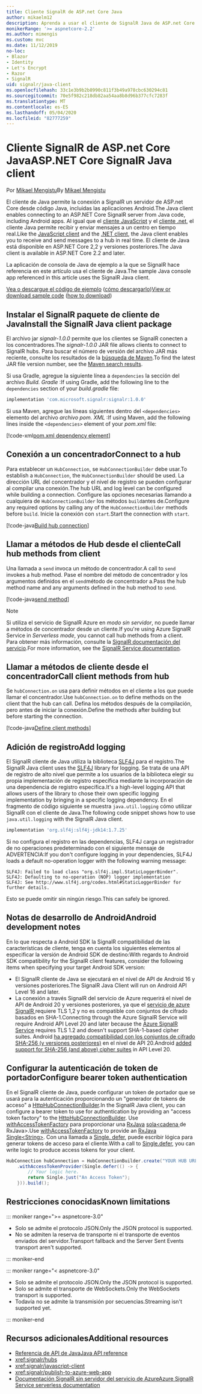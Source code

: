 ```yaml
---
title: Cliente SignalR de ASP.net Core Java
author: mikaelm12
description: Aprenda a usar el cliente de SignalR Java de ASP.net Core.
monikerRange: '>= aspnetcore-2.2'
ms.author: mimengis
ms.custom: mvc
ms.date: 11/12/2019
no-loc:
- Blazor
- Identity
- Let's Encrypt
- Razor
- SignalR
uid: signalr/java-client
ms.openlocfilehash: 33c1e3b9b2b8990c811f3b49a978cbc630294c81
ms.sourcegitcommit: 70e5f982c218db82aa54aa8b8d96b377cfc7283f
ms.translationtype: MT
ms.contentlocale: es-ES
ms.lasthandoff: 05/04/2020
ms.locfileid: "82777259"
---
```

# <a name="aspnet-core-signalr-java-client"></a><span data-ttu-id="e0a32-103">Cliente SignalR de ASP.net Core Java</span><span class="sxs-lookup"><span data-stu-id="e0a32-103">ASP.NET Core SignalR Java client</span></span>

<span data-ttu-id="e0a32-104">Por [Mikael Mengistu](https://twitter.com/MikaelM_12)</span><span class="sxs-lookup"><span data-stu-id="e0a32-104">By [Mikael Mengistu](https://twitter.com/MikaelM_12)</span></span>

<span data-ttu-id="e0a32-105">El cliente de Java permite la conexión a SignalR un servidor de ASP.net Core desde código Java, incluidas las aplicaciones Android.</span><span class="sxs-lookup"><span data-stu-id="e0a32-105">The Java client enables connecting to an ASP.NET Core SignalR server from Java code, including Android apps.</span></span> <span data-ttu-id="e0a32-106">Al igual que el [cliente JavaScript](xref:signalr/javascript-client) y el [cliente .net](xref:signalr/dotnet-client), el cliente Java permite recibir y enviar mensajes a un centro en tiempo real.</span><span class="sxs-lookup"><span data-stu-id="e0a32-106">Like the [JavaScript client](xref:signalr/javascript-client) and the [.NET client](xref:signalr/dotnet-client), the Java client enables you to receive and send messages to a hub in real time.</span></span> <span data-ttu-id="e0a32-107">El cliente de Java está disponible en ASP.NET Core 2,2 y versiones posteriores.</span><span class="sxs-lookup"><span data-stu-id="e0a32-107">The Java client is available in ASP.NET Core 2.2 and later.</span></span>

<span data-ttu-id="e0a32-108">La aplicación de consola de Java de ejemplo a la que se SignalR hace referencia en este artículo usa el cliente de Java.</span><span class="sxs-lookup"><span data-stu-id="e0a32-108">The sample Java console app referenced in this article uses the SignalR Java client.</span></span>

<span data-ttu-id="e0a32-109">[Vea o descargue el código de ejemplo](https://github.com/dotnet/AspNetCore.Docs/tree/master/aspnetcore/signalr/java-client/sample) ([cómo descargarlo](xref:index#how-to-download-a-sample))</span><span class="sxs-lookup"><span data-stu-id="e0a32-109">[View or download sample code](https://github.com/dotnet/AspNetCore.Docs/tree/master/aspnetcore/signalr/java-client/sample) ([how to download](xref:index#how-to-download-a-sample))</span></span>

## <a name="install-the-signalr-java-client-package"></a><span data-ttu-id="e0a32-110">Instalar el SignalR paquete de cliente de Java</span><span class="sxs-lookup"><span data-stu-id="e0a32-110">Install the SignalR Java client package</span></span>

<span data-ttu-id="e0a32-111">El archivo jar *signalr-1.0.0* permite que los clientes se SignalR conecten a los concentradores.</span><span class="sxs-lookup"><span data-stu-id="e0a32-111">The *signalr-1.0.0* JAR file allows clients to connect to SignalR hubs.</span></span> <span data-ttu-id="e0a32-112">Para buscar el número de versión del archivo JAR más reciente, consulte los resultados de la [búsqueda de Maven](https://search.maven.org/search?q=g:com.microsoft.signalr%20AND%20a:signalr).</span><span class="sxs-lookup"><span data-stu-id="e0a32-112">To find the latest JAR file version number, see the [Maven search results](https://search.maven.org/search?q=g:com.microsoft.signalr%20AND%20a:signalr).</span></span>

<span data-ttu-id="e0a32-113">Si usa Gradle, agregue la siguiente línea a `dependencies` la sección del archivo *Build. Gradle* :</span><span class="sxs-lookup"><span data-stu-id="e0a32-113">If using Gradle, add the following line to the `dependencies` section of your *build.gradle* file:</span></span>

```gradle
implementation 'com.microsoft.signalr:signalr:1.0.0'
```

<span data-ttu-id="e0a32-114">Si usa Maven, agregue las líneas siguientes dentro del `<dependencies>` elemento del archivo *archivo pom. XML* :</span><span class="sxs-lookup"><span data-stu-id="e0a32-114">If using Maven, add the following lines inside the `<dependencies>` element of your *pom.xml* file:</span></span>

[!code-xml[pom.xml dependency element](java-client/sample/pom.xml?name=snippet_dependencyElement)]

## <a name="connect-to-a-hub"></a><span data-ttu-id="e0a32-115">Conexión a un concentrador</span><span class="sxs-lookup"><span data-stu-id="e0a32-115">Connect to a hub</span></span>

<span data-ttu-id="e0a32-116">Para establecer un `HubConnection`, se `HubConnectionBuilder` debe usar.</span><span class="sxs-lookup"><span data-stu-id="e0a32-116">To establish a `HubConnection`, the `HubConnectionBuilder` should be used.</span></span> <span data-ttu-id="e0a32-117">La dirección URL del concentrador y el nivel de registro se pueden configurar al compilar una conexión.</span><span class="sxs-lookup"><span data-stu-id="e0a32-117">The hub URL and log level can be configured while building a connection.</span></span> <span data-ttu-id="e0a32-118">Configure las opciones necesarias llamando a cualquiera de `HubConnectionBuilder` los métodos `build`antes de.</span><span class="sxs-lookup"><span data-stu-id="e0a32-118">Configure any required options by calling any of the `HubConnectionBuilder` methods before `build`.</span></span> <span data-ttu-id="e0a32-119">Inicie la conexión con `start`.</span><span class="sxs-lookup"><span data-stu-id="e0a32-119">Start the connection with `start`.</span></span>

[!code-java[Build hub connection](java-client/sample/src/main/java/Chat.java?range=16-17)]

## <a name="call-hub-methods-from-client"></a><span data-ttu-id="e0a32-120">Llamar a métodos de Hub desde el cliente</span><span class="sxs-lookup"><span data-stu-id="e0a32-120">Call hub methods from client</span></span>

<span data-ttu-id="e0a32-121">Una llamada a `send` invoca un método de concentrador.</span><span class="sxs-lookup"><span data-stu-id="e0a32-121">A call to `send` invokes a hub method.</span></span> <span data-ttu-id="e0a32-122">Pase el nombre del método de concentrador y los argumentos definidos en el `send`método de concentrador a.</span><span class="sxs-lookup"><span data-stu-id="e0a32-122">Pass the hub method name and any arguments defined in the hub method to `send`.</span></span>

[!code-java[send method](java-client/sample/src/main/java/Chat.java?range=28)]

> [!NOTE]
> <span data-ttu-id="e0a32-123">Si utiliza el servicio de SignalR Azure en *modo sin servidor*, no puede llamar a métodos de concentrador desde un cliente.</span><span class="sxs-lookup"><span data-stu-id="e0a32-123">If you're using Azure SignalR Service in *Serverless mode*, you cannot call hub methods from a client.</span></span> <span data-ttu-id="e0a32-124">Para obtener más información, consulte la [ SignalR documentación del servicio](/azure/azure-signalr/signalr-concept-serverless-development-config).</span><span class="sxs-lookup"><span data-stu-id="e0a32-124">For more information, see the [SignalR Service documentation](/azure/azure-signalr/signalr-concept-serverless-development-config).</span></span>

## <a name="call-client-methods-from-hub"></a><span data-ttu-id="e0a32-125">Llamar a métodos de cliente desde el concentrador</span><span class="sxs-lookup"><span data-stu-id="e0a32-125">Call client methods from hub</span></span>

<span data-ttu-id="e0a32-126">Se `hubConnection.on` usa para definir métodos en el cliente a los que puede llamar el concentrador.</span><span class="sxs-lookup"><span data-stu-id="e0a32-126">Use `hubConnection.on` to define methods on the client that the hub can call.</span></span> <span data-ttu-id="e0a32-127">Defina los métodos después de la compilación, pero antes de iniciar la conexión.</span><span class="sxs-lookup"><span data-stu-id="e0a32-127">Define the methods after building but before starting the connection.</span></span>

[!code-java[Define client methods](java-client/sample/src/main/java/Chat.java?range=19-21)]

## <a name="add-logging"></a><span data-ttu-id="e0a32-128">Adición de registro</span><span class="sxs-lookup"><span data-stu-id="e0a32-128">Add logging</span></span>

<span data-ttu-id="e0a32-129">El SignalR cliente de Java utiliza la biblioteca [SLF4J](https://www.slf4j.org/) para el registro.</span><span class="sxs-lookup"><span data-stu-id="e0a32-129">The SignalR Java client uses the [SLF4J](https://www.slf4j.org/) library for logging.</span></span> <span data-ttu-id="e0a32-130">Se trata de una API de registro de alto nivel que permite a los usuarios de la biblioteca elegir su propia implementación de registro específica mediante la incorporación de una dependencia de registro específica.</span><span class="sxs-lookup"><span data-stu-id="e0a32-130">It's a high-level logging API that allows users of the library to chose their own specific logging implementation by bringing in a specific logging dependency.</span></span> <span data-ttu-id="e0a32-131">En el fragmento de código siguiente se muestra `java.util.logging` cómo utilizar SignalR con el cliente de Java.</span><span class="sxs-lookup"><span data-stu-id="e0a32-131">The following code snippet shows how to use `java.util.logging` with the SignalR Java client.</span></span>

```gradle
implementation 'org.slf4j:slf4j-jdk14:1.7.25'
```

<span data-ttu-id="e0a32-132">Si no configura el registro en las dependencias, SLF4J carga un registrador de no operaciones predeterminado con el siguiente mensaje de ADVERTENCIA:</span><span class="sxs-lookup"><span data-stu-id="e0a32-132">If you don't configure logging in your dependencies, SLF4J loads a default no-operation logger with the following warning message:</span></span>

```
SLF4J: Failed to load class "org.slf4j.impl.StaticLoggerBinder".
SLF4J: Defaulting to no-operation (NOP) logger implementation
SLF4J: See http://www.slf4j.org/codes.html#StaticLoggerBinder for further details.
```

<span data-ttu-id="e0a32-133">Esto se puede omitir sin ningún riesgo.</span><span class="sxs-lookup"><span data-stu-id="e0a32-133">This can safely be ignored.</span></span>

## <a name="android-development-notes"></a><span data-ttu-id="e0a32-134">Notas de desarrollo de Android</span><span class="sxs-lookup"><span data-stu-id="e0a32-134">Android development notes</span></span>

<span data-ttu-id="e0a32-135">En lo que respecta a Android SDK la SignalR compatibilidad de las características de cliente, tenga en cuenta los siguientes elementos al especificar la versión de Android SDK de destino:</span><span class="sxs-lookup"><span data-stu-id="e0a32-135">With regards to Android SDK compatibility for the SignalR client features, consider the following items when specifying your target Android SDK version:</span></span>

* <span data-ttu-id="e0a32-136">El SignalR cliente de Java se ejecutará en el nivel de API de Android 16 y versiones posteriores.</span><span class="sxs-lookup"><span data-stu-id="e0a32-136">The SignalR Java Client will run on Android API Level 16 and later.</span></span>
* <span data-ttu-id="e0a32-137">La conexión a través SignalR del servicio de Azure requerirá el nivel de API de Android 20 y versiones posteriores, ya que el [servicio de azure SignalR ](/azure/azure-signalr/signalr-overview) requiere TLS 1,2 y no es compatible con conjuntos de cifrado basados en SHA-1.</span><span class="sxs-lookup"><span data-stu-id="e0a32-137">Connecting through the Azure SignalR Service will require Android API Level 20 and later because the [Azure SignalR Service](/azure/azure-signalr/signalr-overview) requires TLS 1.2 and doesn't support SHA-1-based cipher suites.</span></span> <span data-ttu-id="e0a32-138">Android [ha agregado compatibilidad con los conjuntos de cifrado SHA-256 (y versiones posteriores)](https://developer.android.com/reference/javax/net/ssl/SSLSocket) en el nivel de API 20.</span><span class="sxs-lookup"><span data-stu-id="e0a32-138">Android [added support for SHA-256 (and above) cipher suites](https://developer.android.com/reference/javax/net/ssl/SSLSocket) in API Level 20.</span></span>

## <a name="configure-bearer-token-authentication"></a><span data-ttu-id="e0a32-139">Configurar la autenticación de token de portador</span><span class="sxs-lookup"><span data-stu-id="e0a32-139">Configure bearer token authentication</span></span>

<span data-ttu-id="e0a32-140">En el SignalR cliente de Java, puede configurar un token de portador que se usará para la autenticación proporcionando un "generador de tokens de acceso" a [HttpHubConnectionBuilder](/java/api/com.microsoft.signalr._http_hub_connection_builder?view=aspnet-signalr-java).</span><span class="sxs-lookup"><span data-stu-id="e0a32-140">In the SignalR Java client, you can configure a bearer token to use for authentication by providing an "access token factory" to the [HttpHubConnectionBuilder](/java/api/com.microsoft.signalr._http_hub_connection_builder?view=aspnet-signalr-java).</span></span> <span data-ttu-id="e0a32-141">Use [withAccessTokenFactory](/java/api/com.microsoft.signalr._http_hub_connection_builder.withaccesstokenprovider?view=aspnet-signalr-java#com_microsoft_signalr__http_hub_connection_builder_withAccessTokenProvider_Single_String__) para proporcionar una [RxJava](https://github.com/ReactiveX/RxJava) [sola\<cadena ](https://reactivex.io/documentation/single.html)de RxJava>.</span><span class="sxs-lookup"><span data-stu-id="e0a32-141">Use [withAccessTokenFactory](/java/api/com.microsoft.signalr._http_hub_connection_builder.withaccesstokenprovider?view=aspnet-signalr-java#com_microsoft_signalr__http_hub_connection_builder_withAccessTokenProvider_Single_String__) to provide an [RxJava](https://github.com/ReactiveX/RxJava) [Single\<String>](https://reactivex.io/documentation/single.html).</span></span> <span data-ttu-id="e0a32-142">Con una llamada a [Single. defer](https://reactivex.io/RxJava/javadoc/io/reactivex/Single.html#defer-java.util.concurrent.Callable-), puede escribir lógica para generar tokens de acceso para el cliente.</span><span class="sxs-lookup"><span data-stu-id="e0a32-142">With a call to [Single.defer](https://reactivex.io/RxJava/javadoc/io/reactivex/Single.html#defer-java.util.concurrent.Callable-), you can write logic to produce access tokens for your client.</span></span>

```java
HubConnection hubConnection = HubConnectionBuilder.create("YOUR HUB URL HERE")
    .withAccessTokenProvider(Single.defer(() -> {
        // Your logic here.
        return Single.just("An Access Token");
    })).build();
```

## <a name="known-limitations"></a><span data-ttu-id="e0a32-143">Restricciones conocidas</span><span class="sxs-lookup"><span data-stu-id="e0a32-143">Known limitations</span></span>

::: moniker range=">= aspnetcore-3.0"

* <span data-ttu-id="e0a32-144">Solo se admite el protocolo JSON.</span><span class="sxs-lookup"><span data-stu-id="e0a32-144">Only the JSON protocol is supported.</span></span>
* <span data-ttu-id="e0a32-145">No se admiten la reserva de transporte ni el transporte de eventos enviados del servidor.</span><span class="sxs-lookup"><span data-stu-id="e0a32-145">Transport fallback and the Server Sent Events transport aren't supported.</span></span>

::: moniker-end

::: moniker range="< aspnetcore-3.0"

* <span data-ttu-id="e0a32-146">Solo se admite el protocolo JSON.</span><span class="sxs-lookup"><span data-stu-id="e0a32-146">Only the JSON protocol is supported.</span></span>
* <span data-ttu-id="e0a32-147">Solo se admite el transporte de WebSockets.</span><span class="sxs-lookup"><span data-stu-id="e0a32-147">Only the WebSockets transport is supported.</span></span>
* <span data-ttu-id="e0a32-148">Todavía no se admite la transmisión por secuencias.</span><span class="sxs-lookup"><span data-stu-id="e0a32-148">Streaming isn't supported yet.</span></span>

::: moniker-end

## <a name="additional-resources"></a><span data-ttu-id="e0a32-149">Recursos adicionales</span><span class="sxs-lookup"><span data-stu-id="e0a32-149">Additional resources</span></span>

* [<span data-ttu-id="e0a32-150">Referencia de API de Java</span><span class="sxs-lookup"><span data-stu-id="e0a32-150">Java API reference</span></span>](/java/api/com.microsoft.signalr?view=aspnet-signalr-java)
* <xref:signalr/hubs>
* <xref:signalr/javascript-client>
* <xref:signalr/publish-to-azure-web-app>
* <span data-ttu-id="e0a32-151">[Documentación SignalR sin servidor del servicio de Azure](/azure/azure-signalr/signalr-concept-serverless-development-config)</span><span class="sxs-lookup"><span data-stu-id="e0a32-151">[Azure SignalR Service serverless documentation](/azure/azure-signalr/signalr-concept-serverless-development-config)</span></span>
